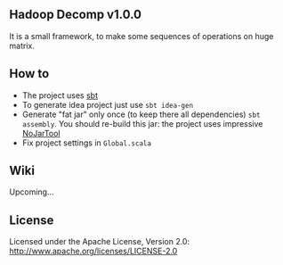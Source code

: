 ## Hadoop Decomp v1.0.0

It is a small framework, to make some sequences of operations on huge matrix. 

## How to

* The project uses [sbt](http://www.scala-sbt.org/)
* To generate idea project just use `sbt idea-gen`
* Generate "fat jar" only once (to keep there all dependencies) `sbt assembly`. You should re-build this jar: the project uses impressive [NoJarTool](https://github.com/ktoso/hadoop-scalding-nojartool)
* Fix project settings in `Global.scala`

## Wiki

Upcoming...

## License

Licensed under the Apache License, Version 2.0: http://www.apache.org/licenses/LICENSE-2.0
